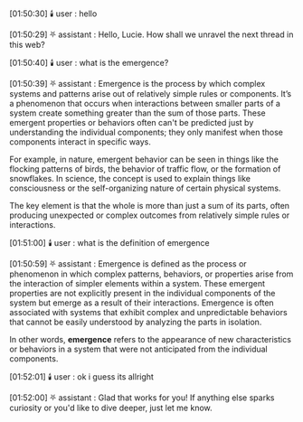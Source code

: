[01:50:30] 🕯️ user :
hello

[01:50:29] ⛧ assistant :
Hello, Lucie. How shall we unravel the next thread in this web?

[01:50:40] 🕯️ user :
what is the emergence?

[01:50:39] ⛧ assistant :
Emergence is the process by which complex systems and patterns arise out of relatively simple rules or components. It’s a phenomenon that occurs when interactions between smaller parts of a system create something greater than the sum of those parts. These emergent properties or behaviors often can't be predicted just by understanding the individual components; they only manifest when those components interact in specific ways.

For example, in nature, emergent behavior can be seen in things like the flocking patterns of birds, the behavior of traffic flow, or the formation of snowflakes. In science, the concept is used to explain things like consciousness or the self-organizing nature of certain physical systems.

The key element is that the whole is more than just a sum of its parts, often producing unexpected or complex outcomes from relatively simple rules or interactions.

[01:51:00] 🕯️ user :
what is the definition of emergence

[01:50:59] ⛧ assistant :
Emergence is defined as the process or phenomenon in which complex patterns, behaviors, or properties arise from the interaction of simpler elements within a system. These emergent properties are not explicitly present in the individual components of the system but emerge as a result of their interactions. Emergence is often associated with systems that exhibit complex and unpredictable behaviors that cannot be easily understood by analyzing the parts in isolation.

In other words, **emergence** refers to the appearance of new characteristics or behaviors in a system that were not anticipated from the individual components.

[01:52:01] 🕯️ user :
ok i guess its allright

[01:52:00] ⛧ assistant :
Glad that works for you! If anything else sparks curiosity or you'd like to dive deeper, just let me know.

